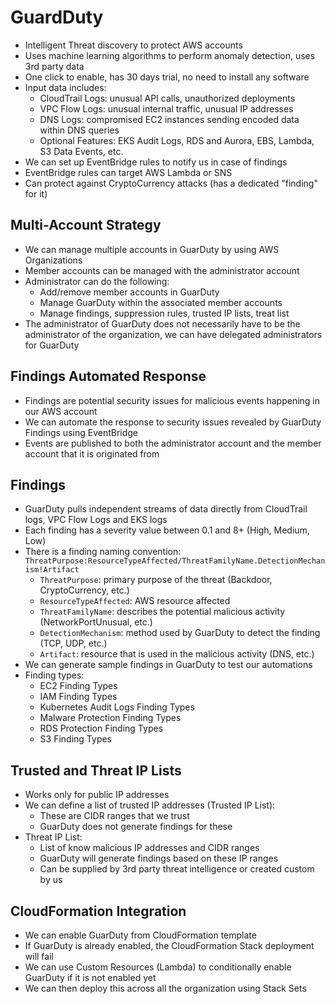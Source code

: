 # GuardDuty

- Intelligent Threat discovery to protect AWS accounts
- Uses machine learning algorithms to perform anomaly detection, uses 3rd party data
- One click to enable, has 30 days trial, no need to install any software
- Input data includes:
    - CloudTrail Logs: unusual API calls, unauthorized deployments
    - VPC Flow Logs: unusual internal traffic, unusual IP addresses
    - DNS Logs: compromised EC2 instances sending encoded data within DNS queries
    - Optional Features: EKS Audit Logs, RDS and Aurora, EBS, Lambda, S3 Data Events, etc.
- We can set up EventBridge rules to notify us in case of findings
- EventBridge rules can target AWS Lambda or SNS
- Can protect against CryptoCurrency attacks (has a dedicated "finding" for it)

## Multi-Account Strategy

- We can manage multiple accounts in GuarDuty by using AWS Organizations
- Member accounts can be managed with the administrator account
- Administrator can do the following:
    - Add/remove member accounts in GuarDuty
    - Manage GuarDuty within the associated member accounts
    - Manage findings, suppression rules, trusted IP lists, treat list
- The administrator of GuarDuty does not necessarily have to be the administrator of the organization, we can have delegated administrators for GuarDuty

## Findings Automated Response

- Findings are potential security issues for malicious events happening in our AWS account
- We can automate the response to security issues revealed by GuarDuty Findings using EventBridge
- Events are published to both the administrator account and the member account that it is originated from

## Findings

- GuarDuty pulls independent streams of data directly from CloudTrail logs, VPC Flow Logs and EKS logs
- Each finding has a severity value between 0.1 and 8+ (High, Medium, Low)
- There is a finding naming convention: `ThreatPurpose:ResourceTypeAffected/ThreatFamilyName.DetectionMechanism!Artifact`
    - `ThreatPurpose`: primary purpose of the threat (Backdoor, CryptoCurrency, etc.)
    - `ResourceTypeAffected`: AWS resource affected
    - `ThreatFamilyName`: describes the potential malicious activity (NetworkPortUnusual, etc.)
    - `DetectionMechanism`: method used by GuarDuty to detect the finding (TCP, UDP, etc.)
    - `Artifact`: resource that is used in the malicious activity (DNS, etc.)
- We can generate sample findings in GuarDuty to test our automations
- Finding types:
    - EC2 Finding Types
    - IAM Finding Types
    - Kubernetes Audit Logs Finding Types
    - Malware Protection Finding Types
    - RDS Protection Finding Types
    - S3 Finding Types

## Trusted and Threat IP Lists

- Works only for public IP addresses
- We can define a list of trusted IP addresses (Trusted IP List):
    - These are CIDR ranges that we trust
    - GuarDuty does not generate findings for these
- Threat IP List:
    - List of know malicious IP addresses and CIDR ranges
    - GuarDuty will generate findings based on these IP ranges
    - Can be supplied by 3rd party threat intelligence or created custom by us

## CloudFormation Integration

- We can enable GuarDuty from CloudFormation template
- If GuarDuty is already enabled, the CloudFormation Stack deployment will fail
- We can use Custom Resources (Lambda) to conditionally enable GuarDuty if it is not enabled yet
- We can then deploy this across all the organization using Stack Sets